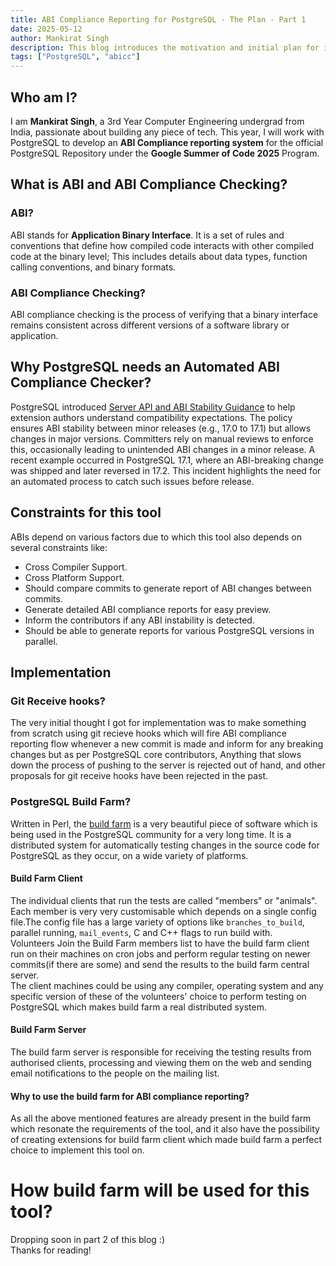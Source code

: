 ```yaml
---
title: ABI Compliance Reporting for PostgreSQL - The Plan - Part 1
date: 2025-05-12
author: Mankirat Singh
description: This blog introduces the motivation and initial plan for implementing an automated ABI compliance reporting system for PostgreSQL. I have talked about ABIs, ABI stability, recent incidents highlighting the need for automation, and explores the constraints and requirements for such a tool.
tags: ["PostgreSQL", "abicc"]
---
```


## Who am I?
I am **Mankirat Singh**, a 3rd Year Computer Engineering undergrad from India, passionate about building any piece of tech. This year, I will work with PostgreSQL to develop an **ABI Compliance reporting system** for the official PostgreSQL Repository under the **Google Summer of Code 2025** Program.

## What is ABI and ABI Compliance Checking?
### ABI?
ABI stands for **Application Binary Interface**. It is a set of rules and conventions that define how compiled code interacts with other compiled code at the binary level; This includes details about data types, function calling conventions, and binary formats.

### ABI Compliance Checking?
ABI compliance checking is the process of verifying that a binary interface remains consistent across different versions of a software library or application.

## Why PostgreSQL needs an Automated ABI Compliance Checker?
PostgreSQL introduced [Server API and ABI Stability Guidance](https://www.postgresql.org/docs/devel/xfunc-c.html#XFUNC-API-ABI-STABILITY-GUIDANCE) to help extension authors understand compatibility expectations. The policy ensures ABI stability between minor releases (e.g., 17.0 to 17.1) but allows changes in major versions. Committers rely on manual reviews to enforce this, occasionally leading to unintended ABI changes in a minor release. A recent example occurred in PostgreSQL 17.1, where an ABI-breaking change was shipped and later reversed in 17.2. This incident highlights the need for an automated process to catch such issues before release.

## Constraints for this tool
ABIs depend on various factors due to which this tool also depends on several constraints like:
 - Cross Compiler Support.
 - Cross Platform Support.
 - Should compare commits to generate report of ABI changes between commits. 
 - Generate detailed ABI compliance reports for easy preview.
 - Inform the contributors if any ABI instability is detected.
 - Should be able to generate reports for various PostgreSQL versions in parallel.

## Implementation

### Git Receive hooks?
The very initial thought I got for implementation was to make something from scratch using git recieve hooks which will fire ABI compliance reporting flow whenever a new commit is made and inform for any breaking changes but as per PostgreSQL core contributors, Anything that slows down the process of pushing to the server is rejected out of hand, and other proposals for git receive hooks have been rejected in the past.

### PostgreSQL Build Farm?
Written in Perl, the [build farm](https://buildfarm.postgresql.org/) is a very beautiful piece of software which is being used in the PostgreSQL community for a very long time. It is a distributed system for automatically testing changes in the source code for PostgreSQL as they occur, on a wide variety of platforms. 
#### Build Farm Client
The individual clients that run the tests are called "members" or "animals". Each member is very very customisable which depends on a single config file.The config file has a large variety of options like `branches_to_build`, parallel running, `mail_events`, C and C++ flags to run build with.<br>
Volunteers Join the Build Farm members list to have the build farm client run on their machines on cron jobs and perform regular testing on newer commits(if there are some) and send the results to the build farm central server.<br>
The client machines could be using any compiler, operating system and any specific version of these of the volunteers' choice to perform testing on PostgreSQL which makes build farm a real distributed system.
#### Build Farm Server
The build farm server is responsible for receiving the testing results from authorised clients, processing and viewing them on the web and sending email notifications to the people on the mailing list.
#### Why to use the build farm for ABI compliance reporting?
As all the above mentioned features are already present in the build farm which resonate the requirements of the tool, and it also have the possibility of creating extensions for build farm client which made build farm a perfect choice to implement this tool on.

# How build farm will be used for this tool?
Dropping soon in part 2 of this blog :)<br>
Thanks for reading!